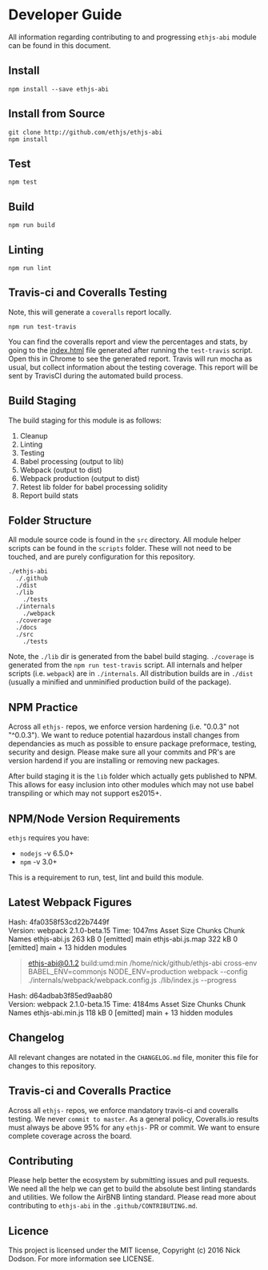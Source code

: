 # Developer Guide

All information regarding contributing to and progressing `ethjs-abi` module can be found in this document.

## Install

```
npm install --save ethjs-abi
```

## Install from Source

```
git clone http://github.com/ethjs/ethjs-abi
npm install
```

## Test

```
npm test
```

## Build

```
npm run build
```

## Linting

```
npm run lint
```

## Travis-ci and Coveralls Testing

Note, this will generate a `coveralls` report locally.

```
npm run test-travis
```

You can find the coveralls report and view the percentages and stats, by going to the [index.html](coverage/lcov-report/index.html) file generated after running the `test-travis` script. Open this in Chrome to see the generated report. Travis will run mocha as usual, but collect information about the testing coverage. This report will be sent by TravisCI during the automated build process.

## Build Staging

The build staging for this module is as follows:

 1. Cleanup
 2. Linting
 3. Testing
 4. Babel processing (output to lib)
 5. Webpack (output to dist)
 6. Webpack production (output to dist)
 7. Retest lib folder for babel processing solidity
 8. Report build stats

## Folder Structure

All module source code is found in the `src` directory. All module helper scripts can be found in the `scripts` folder. These will not need to be touched, and are purely configuration for this repository.

```
./ethjs-abi
  ./.github
  ./dist
  ./lib
    ./tests
  ./internals
    ./webpack
  ./coverage
  ./docs
  ./src
    ./tests
```

Note, the `./lib` dir is generated from the babel build staging. `./coverage` is generated from the `npm run test-travis` script. All internals and helper scripts (i.e. `webpack`) are in `./internals`. All distribution builds are in `./dist` (usually a minified and unminified production build of the package).

## NPM Practice

Across all `ethjs-` repos, we enforce version hardening (i.e. "0.0.3" not "^0.0.3"). We want to reduce potential hazardous install changes from dependancies as much as possible to ensure package preformace, testing, security and design. Please make sure all your commits and PR's are version hardend if you are installing or removing new packages.

After build staging it is the `lib` folder which actually gets published to NPM. This allows for easy inclusion into other modules which may not use babel transpiling or which may not support es2015+.

## NPM/Node Version Requirements

`ethjs` requires you have:
  - `nodejs` -v 6.5.0+
  - `npm` -v 3.0+

This is a requirement to run, test, lint and build this module.

## Latest Webpack Figures

Hash: 4fa0358f53cd22b7449f                                                           
Version: webpack 2.1.0-beta.15
Time: 1047ms
           Asset    Size  Chunks             Chunk Names
    ethjs-abi.js  263 kB       0  [emitted]  main
ethjs-abi.js.map  322 kB       0  [emitted]  main
    + 13 hidden modules

> ethjs-abi@0.1.2 build:umd:min /home/nick/github/ethjs-abi
> cross-env BABEL_ENV=commonjs NODE_ENV=production webpack --config ./internals/webpack/webpack.config.js ./lib/index.js --progress

Hash: d64adbab3f85ed9aab80                                                           
Version: webpack 2.1.0-beta.15
Time: 4184ms
           Asset    Size  Chunks             Chunk Names
ethjs-abi.min.js  118 kB       0  [emitted]  main
    + 13 hidden modules

## Changelog

All relevant changes are notated in the `CHANGELOG.md` file, moniter this file for changes to this repository.

## Travis-ci and Coveralls Practice

Across all `ethjs-` repos, we enforce mandatory travis-ci and coveralls testing. We never `commit to master`. As a general policy, Coveralls.io results must always be above 95% for any `ethjs-` PR or commit. We want to ensure complete coverage across the board.

## Contributing

Please help better the ecosystem by submitting issues and pull requests. We need all the help we can get to build the absolute best linting standards and utilities. We follow the AirBNB linting standard. Please read more about contributing to `ethjs-abi` in the `.github/CONTRIBUTING.md`.

## Licence

This project is licensed under the MIT license, Copyright (c) 2016 Nick Dodson. For more information see LICENSE.
